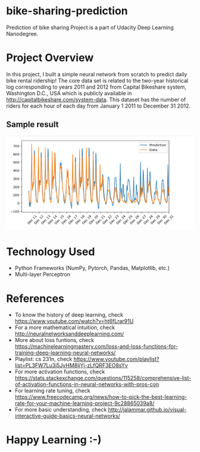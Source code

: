 # bike-sharing-prediction

Prediction of bike sharing Project is a part of Udacity Deep Learning Nanodegree.

# Project Overview

In this project, I built a simple neural network from scratch to predict daily bike rental ridership! 
The core data set is related to the two-year historical log corresponding to years 2011 and 2012 from Capital Bikeshare system, Washington D.C., USA which is publicly available in http://capitalbikeshare.com/system-data. This dataset has the number of riders for each hour of each day from January 1 2011 to December 31 2012. 


## Sample result

![Alt text](src/assets/result.PNG?raw=true "sample prediction")

# Technology Used

- Python Frameworks (NumPy, Pytorch, Pandas, Matplotlib, etc.)
- Multi-layer Perceptron


# References

- To know the history of deep learning, check https://www.youtube.com/watch?v=ht6fLrar91U
- For a more mathematical intuition, check http://neuralnetworksanddeeplearning.com/
- More about loss funtions, check https://machinelearningmastery.com/loss-and-loss-functions-for-training-deep-learning-neural-networks/
- Playlist: cs 231n, check https://www.youtube.com/playlist?list=PL3FW7Lu3i5JvHM8ljYj-zLfQRF3EO8sYv 
- For more activation functions, check https://stats.stackexchange.com/questions/115258/comprehensive-list-of-activation-functions-in-neural-networks-with-pros-con
- For learning rate tuning, check https://www.freecodecamp.org/news/how-to-pick-the-best-learning-rate-for-your-machine-learning-project-9c28865039a8/
- For more basic understanding, check http://jalammar.github.io/visual-interactive-guide-basics-neural-networks/

# Happy Learning :-)